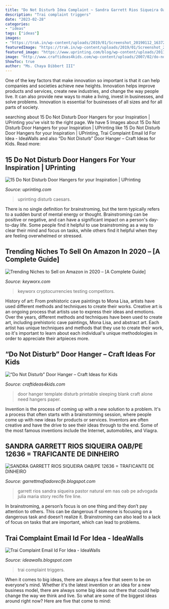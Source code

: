 ```yaml
---
title: "Do Not Disturb Idea Complaint ~ Sandra Garrett Rios Siqueira Oab/pe 12636 = Traficante De Dinheiro"
description: "Trai complaint triggers"
date: "2023-02-28"
categories:
- "ideas"
tags: ["ideas"]
images:
- "https://trak.in/wp-content/uploads/2019/01/Screenshot_20190112_163721-576x1024.jpg"
featuredImage: "https://trak.in/wp-content/uploads/2019/01/Screenshot_20190112_163721-576x1024.jpg"
featured_image: "https://www.uprinting.com/blog/wp-content/uploads/2011/08/Do-Not-Disturb-Door-Hangers-06.jpg"
image: "http://www.craftideas4kids.com/wp-content/uploads/2007/02/do-not-disturb-door-hanger-template.jpg"
ShowToc: true
author: "Ms. Chaya Dibbert III"
---
```



One of the key factors that make innovation so important is that it can help companies and societies achieve new heights. Innovation helps improve products and services, create new industries, and change the way people live. It can also provide new ways to make a living, invest in businesses, and solve problems. Innovation is essential for businesses of all sizes and for all parts of society.

	

		
searching about 15 Do Not Disturb Door Hangers for your Inspiration | UPrinting you've visit to the right page. We have 5 Images about 15 Do Not Disturb Door Hangers for your Inspiration | UPrinting like 15 Do Not Disturb Door Hangers for your Inspiration | UPrinting, Trai Complaint Email Id For Idea - IdeaWalls and also “Do Not Disturb” Door Hanger – Craft Ideas for Kids. Read more:
		
    
## 15 Do Not Disturb Door Hangers For Your Inspiration | UPrinting

<img loading=lazy src="https://www.uprinting.com/blog/wp-content/uploads/2011/08/Do-Not-Disturb-Door-Hangers-06.jpg" onerror="this.onerror=null;this.src='https://tse3.mm.bing.net/th?id=OIP.r_oDbw8PHWkaOJQzd0WidwHaQT&amp;pid=15.1';" alt="15 Do Not Disturb Door Hangers for your Inspiration | UPrinting">

_Source: uprinting.com_

>uprinting disturb caesars. 

	

There is no single definition for brainstroming, but the term typically refers to a sudden burst of mental energy or thought. Brainstroming can be positive or negative, and can have a significant impact on a person's day-to-day life. Some people find it helpful to use brainstroming as a way to clear their mind and focus on tasks, while others find it helpful when they are feeling overwhelmed or stressed.

    
## Trending Niches To Sell On Amazon In 2020 – [A Complete Guide]

<img loading=lazy src="https://keyworx.com/media/django-summernote/2020-08-12/ae913b1d-ac74-4330-b3b5-0f0ea6f6ceb8.jpg" onerror="this.onerror=null;this.src='https://tse1.mm.bing.net/th?id=OIP.3psnzsdWpksQDAepNqUmjAHaEK&amp;pid=15.1';" alt="Trending Niches to Sell on Amazon in 2020 – [A Complete Guide]">

_Source: keyworx.com_

>keyworx cryptocurrencies testing competitors. 

	

History of art: From prehistoric cave paintings to Mona Lisa, artists have used different methods and techniques to create their works.
Creative art is an ongoing process that artists use to express their ideas and emotions. Over the years, different methods and techniques have been used to create art, including prehistoric cave paintings, Mona Lisa, and abstract art. Each artist has unique techniques and methods that they use to create their work, so it's important to learn about each individual's unique methodologies in order to appreciate their artpieces more.

    
## “Do Not Disturb” Door Hanger – Craft Ideas For Kids

<img loading=lazy src="http://www.craftideas4kids.com/wp-content/uploads/2007/02/do-not-disturb-door-hanger-template.jpg" onerror="this.onerror=null;this.src='https://tse2.mm.bing.net/th?id=OIP.wUpLbexE1Q5DX4ByiypznAAAAA&amp;pid=15.1';" alt="“Do Not Disturb” Door Hanger – Craft Ideas for Kids">

_Source: craftideas4kids.com_

>door hanger template disturb printable sleeping blank craft alone need hangers paper. 

	

Invention is the process of coming up with a new solution to a problem. It's a process that often starts with a brainstorming session, where people come up with new ideas for products or services. Inventors are often creative and have the drive to see their ideas through to the end. Some of the most famous inventions include the Internet, automobiles, and Viagra.

    
## SANDRA GARRETT RIOS SIQUEIRA OAB/PE 12636 = TRAFICANTE DE DINHEIRO

<img loading=lazy src="https://lh6.googleusercontent.com/proxy/RZlTxpjbntxju3RBFtETYAM5D1vawT29H4cxz3pq9wR9gkVNBy54BCLS7sLXL6MHI0SAN4JlcjcpNOH5jCBrmX4In_k0LNzNWnK36WJ4aQ=s0-d" onerror="this.onerror=null;this.src='https://tse4.mm.bing.net/th?id=OIP.84SapFShADipjouBtHostgHaFj&amp;pid=15.1';" alt="SANDRA GARRETT RIOS SIQUEIRA OAB/PE 12636 = TRAFICANTE DE DINHEIRO">

_Source: garrettmafiadorecife.blogspot.com_

>garrett rios sandra siqueira pastor natural em nas oab pe advogada julia maria story recife fire line. 

	

In brainstroming, a person’s focus is on one thing and they don’t pay attention to others. This can be dangerous if someone is focusing on a dangerous task and doesn’t realize it. Brainstroming can also lead to a lack of focus on tasks that are important, which can lead to problems.

    
## Trai Complaint Email Id For Idea - IdeaWalls

<img loading=lazy src="https://trak.in/wp-content/uploads/2019/01/Screenshot_20190112_163721-576x1024.jpg" onerror="this.onerror=null;this.src='https://tse3.mm.bing.net/th?id=OIP.wa-sScDYxNQ_rRs-DbpO4wHaNK&amp;pid=15.1';" alt="Trai Complaint Email Id For Idea - IdeaWalls">

_Source: ideawalls.blogspot.com_

>trai complaint triggers. 

	

When it comes to big ideas, there are always a few that seem to be on everyone's mind. Whether it's the latest invention or an idea for a new business model, there are always some big ideas out there that could help change the way we think and live. So what are some of the biggest ideas around right now? Here are five that come to mind: 

